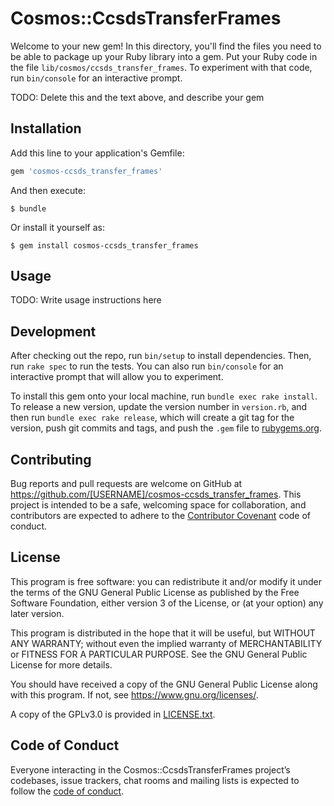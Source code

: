 # Cosmos::CcsdsTransferFrames

Welcome to your new gem! In this directory, you'll find the files you need to be able to package up your Ruby library into a gem. Put your Ruby code in the file `lib/cosmos/ccsds_transfer_frames`. To experiment with that code, run `bin/console` for an interactive prompt.

TODO: Delete this and the text above, and describe your gem

## Installation

Add this line to your application's Gemfile:

```ruby
gem 'cosmos-ccsds_transfer_frames'
```

And then execute:

    $ bundle

Or install it yourself as:

    $ gem install cosmos-ccsds_transfer_frames

## Usage

TODO: Write usage instructions here

## Development

After checking out the repo, run `bin/setup` to install dependencies. Then, run `rake spec` to run the tests. You can also run `bin/console` for an interactive prompt that will allow you to experiment.

To install this gem onto your local machine, run `bundle exec rake install`. To release a new version, update the version number in `version.rb`, and then run `bundle exec rake release`, which will create a git tag for the version, push git commits and tags, and push the `.gem` file to [rubygems.org](https://rubygems.org).

## Contributing

Bug reports and pull requests are welcome on GitHub at https://github.com/[USERNAME]/cosmos-ccsds_transfer_frames. This project is intended to be a safe, welcoming space for collaboration, and contributors are expected to adhere to the [Contributor Covenant](http://contributor-covenant.org) code of conduct.

## License

This program is free software: you can redistribute it and/or modify
it under the terms of the GNU General Public License as published by
the Free Software Foundation, either version 3 of the License, or
(at your option) any later version.

This program is distributed in the hope that it will be useful,
but WITHOUT ANY WARRANTY; without even the implied warranty of
MERCHANTABILITY or FITNESS FOR A PARTICULAR PURPOSE.  See the
GNU General Public License for more details.

You should have received a copy of the GNU General Public License
along with this program.  If not, see <https://www.gnu.org/licenses/>.

A copy of the GPLv3.0 is provided in [LICENSE.txt](LICENSE.txt).

## Code of Conduct

Everyone interacting in the Cosmos::CcsdsTransferFrames project’s codebases, issue trackers, chat rooms and mailing lists is expected to follow the [code of conduct](https://github.com/[USERNAME]/cosmos-ccsds_transfer_frames/blob/master/CODE_OF_CONDUCT.md).
